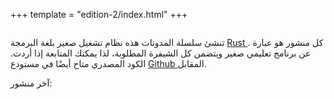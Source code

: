 +++ template = "edition-2/index.html" +++


<h1 style="visibility: hidden; height: 0px; margin: 0px; padding: 0px;">كتابة نظام تشغيل بلغة Rust </h1>
<div class="front-page-introduction">

تنشئ سلسلة المدونات هذه نظام تشغيل صغير بلغة البرمجة [Rust ](https://www.rust-lang.org/). كل منشور هو عبارة عن برنامج تعليمي صغير ويتضمن كل الشيفرة المطلوبة، لذا يمكنك المتابعة إذا أردت. الكود المصدري متاح أيضًا في مستودع [Github ](https://github.com/phil-opp/blog_os) المقابل.

آخر منشور:
</div>
